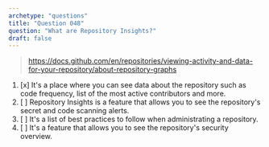```yaml
---
archetype: "questions"
title: "Question 048"
question: "What are Repository Insights?"
draft: false
---
```



> https://docs.github.com/en/repositories/viewing-activity-and-data-for-your-repository/about-repository-graphs
1. [x] It's a place where you can see data about the repository such as code frequency, list of the most active contributors and more. 
1. [ ] Repository Insights is a feature that allows you to see the repository's secret and code scanning alerts.
1. [ ] It's a list of best practices to follow when administrating a repository.
1. [ ] It's a feature that allows you to see the repository's security overview.
